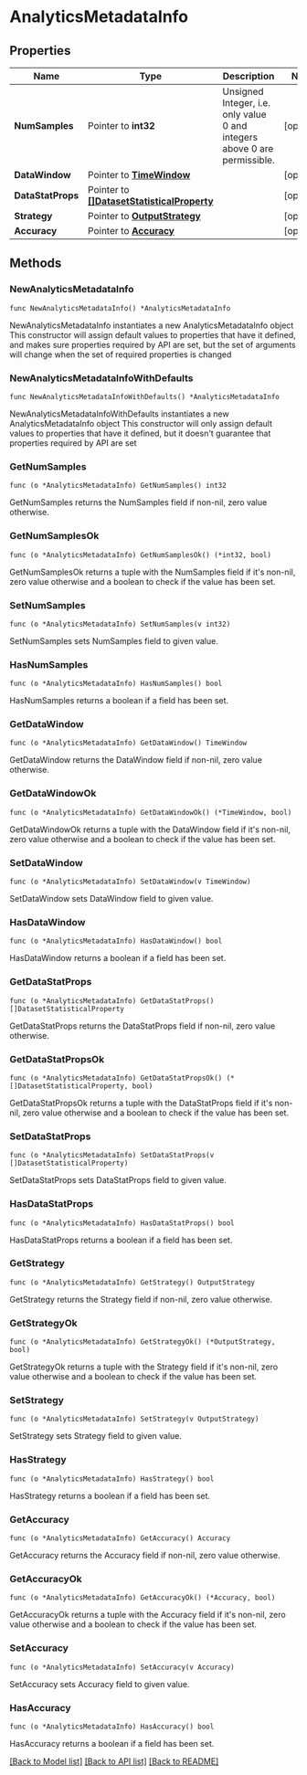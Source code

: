 # AnalyticsMetadataInfo

## Properties

Name | Type | Description | Notes
------------ | ------------- | ------------- | -------------
**NumSamples** | Pointer to **int32** | Unsigned Integer, i.e. only value 0 and integers above 0 are permissible. | [optional] 
**DataWindow** | Pointer to [**TimeWindow**](TimeWindow.md) |  | [optional] 
**DataStatProps** | Pointer to [**[]DatasetStatisticalProperty**](DatasetStatisticalProperty.md) |  | [optional] 
**Strategy** | Pointer to [**OutputStrategy**](OutputStrategy.md) |  | [optional] 
**Accuracy** | Pointer to [**Accuracy**](Accuracy.md) |  | [optional] 

## Methods

### NewAnalyticsMetadataInfo

`func NewAnalyticsMetadataInfo() *AnalyticsMetadataInfo`

NewAnalyticsMetadataInfo instantiates a new AnalyticsMetadataInfo object
This constructor will assign default values to properties that have it defined,
and makes sure properties required by API are set, but the set of arguments
will change when the set of required properties is changed

### NewAnalyticsMetadataInfoWithDefaults

`func NewAnalyticsMetadataInfoWithDefaults() *AnalyticsMetadataInfo`

NewAnalyticsMetadataInfoWithDefaults instantiates a new AnalyticsMetadataInfo object
This constructor will only assign default values to properties that have it defined,
but it doesn't guarantee that properties required by API are set

### GetNumSamples

`func (o *AnalyticsMetadataInfo) GetNumSamples() int32`

GetNumSamples returns the NumSamples field if non-nil, zero value otherwise.

### GetNumSamplesOk

`func (o *AnalyticsMetadataInfo) GetNumSamplesOk() (*int32, bool)`

GetNumSamplesOk returns a tuple with the NumSamples field if it's non-nil, zero value otherwise
and a boolean to check if the value has been set.

### SetNumSamples

`func (o *AnalyticsMetadataInfo) SetNumSamples(v int32)`

SetNumSamples sets NumSamples field to given value.

### HasNumSamples

`func (o *AnalyticsMetadataInfo) HasNumSamples() bool`

HasNumSamples returns a boolean if a field has been set.

### GetDataWindow

`func (o *AnalyticsMetadataInfo) GetDataWindow() TimeWindow`

GetDataWindow returns the DataWindow field if non-nil, zero value otherwise.

### GetDataWindowOk

`func (o *AnalyticsMetadataInfo) GetDataWindowOk() (*TimeWindow, bool)`

GetDataWindowOk returns a tuple with the DataWindow field if it's non-nil, zero value otherwise
and a boolean to check if the value has been set.

### SetDataWindow

`func (o *AnalyticsMetadataInfo) SetDataWindow(v TimeWindow)`

SetDataWindow sets DataWindow field to given value.

### HasDataWindow

`func (o *AnalyticsMetadataInfo) HasDataWindow() bool`

HasDataWindow returns a boolean if a field has been set.

### GetDataStatProps

`func (o *AnalyticsMetadataInfo) GetDataStatProps() []DatasetStatisticalProperty`

GetDataStatProps returns the DataStatProps field if non-nil, zero value otherwise.

### GetDataStatPropsOk

`func (o *AnalyticsMetadataInfo) GetDataStatPropsOk() (*[]DatasetStatisticalProperty, bool)`

GetDataStatPropsOk returns a tuple with the DataStatProps field if it's non-nil, zero value otherwise
and a boolean to check if the value has been set.

### SetDataStatProps

`func (o *AnalyticsMetadataInfo) SetDataStatProps(v []DatasetStatisticalProperty)`

SetDataStatProps sets DataStatProps field to given value.

### HasDataStatProps

`func (o *AnalyticsMetadataInfo) HasDataStatProps() bool`

HasDataStatProps returns a boolean if a field has been set.

### GetStrategy

`func (o *AnalyticsMetadataInfo) GetStrategy() OutputStrategy`

GetStrategy returns the Strategy field if non-nil, zero value otherwise.

### GetStrategyOk

`func (o *AnalyticsMetadataInfo) GetStrategyOk() (*OutputStrategy, bool)`

GetStrategyOk returns a tuple with the Strategy field if it's non-nil, zero value otherwise
and a boolean to check if the value has been set.

### SetStrategy

`func (o *AnalyticsMetadataInfo) SetStrategy(v OutputStrategy)`

SetStrategy sets Strategy field to given value.

### HasStrategy

`func (o *AnalyticsMetadataInfo) HasStrategy() bool`

HasStrategy returns a boolean if a field has been set.

### GetAccuracy

`func (o *AnalyticsMetadataInfo) GetAccuracy() Accuracy`

GetAccuracy returns the Accuracy field if non-nil, zero value otherwise.

### GetAccuracyOk

`func (o *AnalyticsMetadataInfo) GetAccuracyOk() (*Accuracy, bool)`

GetAccuracyOk returns a tuple with the Accuracy field if it's non-nil, zero value otherwise
and a boolean to check if the value has been set.

### SetAccuracy

`func (o *AnalyticsMetadataInfo) SetAccuracy(v Accuracy)`

SetAccuracy sets Accuracy field to given value.

### HasAccuracy

`func (o *AnalyticsMetadataInfo) HasAccuracy() bool`

HasAccuracy returns a boolean if a field has been set.


[[Back to Model list]](../README.md#documentation-for-models) [[Back to API list]](../README.md#documentation-for-api-endpoints) [[Back to README]](../README.md)


